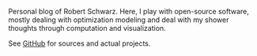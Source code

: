 <!--
.. title: About
.. slug: about
.. date: 2018-12-05 14:16:08 UTC+01:00
.. tags: 
.. category: 
.. link: 
.. description: 
.. type: text
-->

Personal blog of Robert Schwarz. Here, I play with open-source software, mostly
dealing with optimization modeling and deal with my shower thoughts through
computation and visualization.

See [GitHub](https://github.com/rschwarz) for sources and actual projects.
